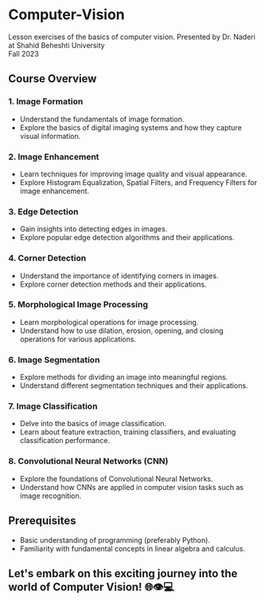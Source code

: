# Computer-Vision
Lesson exercises of the basics of computer vision.
Presented by Dr. Naderi at Shahid Beheshti University
<br>Fall 2023
## Course Overview

### 1. Image Formation
- Understand the fundamentals of image formation.
- Explore the basics of digital imaging systems and how they capture visual information.

### 2. Image Enhancement
- Learn techniques for improving image quality and visual appearance.
- Explore Histogram Equalization, Spatial Filters, and Frequency Filters for image enhancement.

### 3. Edge Detection
- Gain insights into detecting edges in images.
- Explore popular edge detection algorithms and their applications.

### 4. Corner Detection
- Understand the importance of identifying corners in images.
- Explore corner detection methods and their applications.

### 5. Morphological Image Processing
- Learn morphological operations for image processing.
- Understand how to use dilation, erosion, opening, and closing operations for various applications.

### 6. Image Segmentation
- Explore methods for dividing an image into meaningful regions.
- Understand different segmentation techniques and their applications.

### 7. Image Classification
- Delve into the basics of image classification.
- Learn about feature extraction, training classifiers, and evaluating classification performance.

### 8. Convolutional Neural Networks (CNN)
- Explore the foundations of Convolutional Neural Networks.
- Understand how CNNs are applied in computer vision tasks such as image recognition.

## Prerequisites
- Basic understanding of programming (preferably Python).
- Familiarity with fundamental concepts in linear algebra and calculus.

## Let's embark on this exciting journey into the world of Computer Vision! 🌐👁️💻
